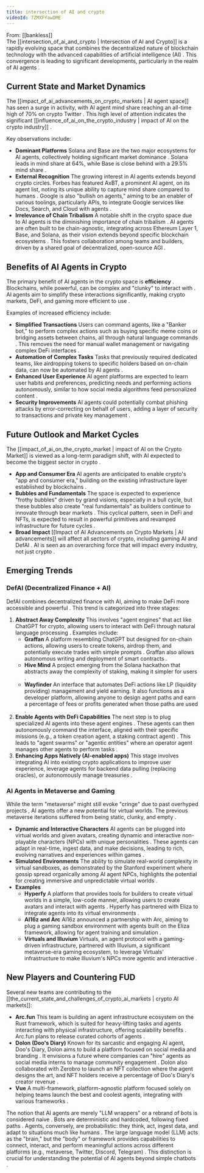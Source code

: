 ```yaml
---
title: intersection of AI and crypto
videoId: 7ZMXFYawDME
---
```


From: [[bankless]] <br/> 
The [[intersection_of_ai_and_crypto | Intersection of AI and Crypto]] is a rapidly evolving space that combines the decentralized nature of blockchain technology with the advanced capabilities of artificial intelligence (AI) <a class="yt-timestamp" data-t="00:00:08"></a>. This convergence is leading to significant developments, particularly in the realm of AI agents <a class="yt-timestamp" data-t="00:00:17"></a>.

## Current State and Market Dynamics
The [[impact_of_ai_advancements_on_crypto_markets | AI agent space]] has seen a surge in activity, with AI agent mind share reaching an all-time high of 70% on crypto Twitter <a class="yt-timestamp" data-t="00:29:14"></a>. This high level of attention indicates the significant [[influence_of_ai_on_the_crypto_industry | impact of AI on the crypto industry]] <a class="yt-timestamp" data-t="00:00:08"></a>.

Key observations include:
*   **Dominant Platforms** Solana and Base are the two major ecosystems for AI agents, collectively holding significant market dominance <a class="yt-timestamp" data-t="00:35:44"></a>. Solana leads in mind share at 64%, while Base is close behind with a 29.5% mind share <a class="yt-timestamp" data-t="00:35:54"></a>.
*   **External Recognition** The growing interest in AI agents extends beyond crypto circles. Forbes has featured AxBT, a prominent AI agent, on its agent list, noting its unique ability to capture mind share compared to humans <a class="yt-timestamp" data-t="00:31:44"></a>. Google is also "bullish on agents," aiming to be an enabler of various toolings, particularly APIs, to integrate Google services like Docs, Search, and Cloud with agents <a class="yt-timestamp" data-t="00:32:31"></a>.
*   **Irrelevance of Chain Tribalism** A notable shift in the crypto space due to AI agents is the diminishing importance of chain tribalism <a class="yt-timestamp" data-t="00:18:49"></a>. AI agents are often built to be chain-agnostic, integrating across Ethereum Layer 1, Base, and Solana, as their vision extends beyond specific blockchain ecosystems <a class="yt-timestamp" data-t="00:19:00"></a>. This fosters collaboration among teams and builders, driven by a shared goal of decentralized, open-source AGI <a class="yt-timestamp" data-t="00:42:45"></a>.

## Benefits of AI Agents in Crypto
The primary benefit of AI agents in the crypto space is **efficiency** <a class="yt-timestamp" data-t="00:02:52"></a>. Blockchains, while powerful, can be complex and "clunky" to interact with <a class="yt-timestamp" data-t="00:03:09"></a>. AI agents aim to simplify these interactions significantly, making crypto markets, DeFi, and gaming more efficient to use <a class="yt-timestamp" data-t="00:03:21"></a>.

Examples of increased efficiency include:
*   **Simplified Transactions** Users can command agents, like a "Banker bot," to perform complex actions such as buying specific meme coins or bridging assets between chains, all through natural language commands <a class="yt-timestamp" data-t="00:04:24"></a>. This removes the need for manual wallet management or navigating complex DeFi interfaces <a class="yt-timestamp" data-t="00:04:41"></a>.
*   **Automation of Complex Tasks** Tasks that previously required dedicated teams, like airdropping tokens to specific holders based on on-chain data, can now be automated by AI agents <a class="yt-timestamp" data-t="00:50:50"></a>.
*   **Enhanced User Experience** AI agent platforms are expected to learn user habits and preferences, predicting needs and performing actions autonomously, similar to how social media algorithms feed personalized content <a class="yt-timestamp" data-t="00:52:40"></a>.
*   **Security Improvements** AI agents could potentially combat phishing attacks by error-correcting on behalf of users, adding a layer of security to transactions and private key management <a class="yt-timestamp" data-t="00:59:50"></a>.

## Future Outlook and Market Cycles
The [[impact_of_ai_on_the_crypto_market | impact of AI on the Crypto Market]] is viewed as a long-term paradigm shift, with AI expected to become the biggest sector in crypto <a class="yt-timestamp" data-t="00:12:51"></a>.
*   **App and Consumer Era** AI agents are anticipated to enable crypto's "app and consumer era," building on the existing infrastructure layer established by blockchains <a class="yt-timestamp" data-t="00:13:01"></a>.
*   **Bubbles and Fundamentals** The space is expected to experience "frothy bubbles" driven by grand visions, especially in a bull cycle, but these bubbles also create "real fundamentals" as builders continue to innovate through bear markets <a class="yt-timestamp" data-t="00:14:36"></a>. This cyclical pattern, seen in DeFi and NFTs, is expected to result in powerful primitives and revamped infrastructure for future cycles <a class="yt-timestamp" data-t="00:14:55"></a>.
*   **Broad Impact** [[Impact of AI Advancements on Crypto Markets | AI advancements]] will affect all sectors of crypto, including gaming AI and DefAI <a class="yt-timestamp" data-t="00:15:19"></a>. AI is seen as an overarching force that will impact every industry, not just crypto <a class="yt-timestamp" data-t="00:15:37"></a>.

## Emerging Trends

### DefAI (Decentralized Finance + AI)
DefAI combines decentralized finance with AI, aiming to make DeFi more accessible and powerful <a class="yt-timestamp" data-t="00:43:51"></a>. This trend is categorized into three stages:
1.  **Abstract Away Complexity** This involves "agent engines" that act like ChatGPT for crypto, allowing users to interact with DeFi through natural language processing <a class="yt-timestamp" data-t="00:46:05"></a>. Examples include:
    *   **Graffan** A platform resembling ChatGPT but designed for on-chain actions, allowing users to create tokens, airdrop them, and potentially execute trades with simple prompts <a class="yt-timestamp" data-t="00:47:38"></a>. Graffan also allows autonomous writing and deployment of smart contracts <a class="yt-timestamp" data-t="00:55:20"></a>.
    *   **Hive Mind** A project emerging from the Solana hackathon that abstracts away the complexity of staking, making it simpler for users <a class="yt-timestamp" data-t="00:49:10"></a>.
    *   **Wayfinder** An interface that automates DeFi actions like LP (liquidity providing) management and yield earning. It also functions as a developer platform, allowing anyone to design agent paths and earn a percentage of fees or profits generated when those paths are used <a class="yt-timestamp" data-t="00:53:21"></a>.
2.  **Enable Agents with DeFi Capabilities** The next step is to plug specialized AI agents into these agent engines <a class="yt-timestamp" data-t="00:56:05"></a>. These agents can then autonomously command the interface, aligned with their specific missions (e.g., a token creation agent, a staking contract agent) <a class="yt-timestamp" data-t="00:56:45"></a>. This leads to "agent swarms" or "agentic entities" where an operator agent manages other agents to perform tasks <a class="yt-timestamp" data-t="00:56:58"></a>.
3.  **Enhancing Apps Natively (AI-enabled apps)** This stage involves integrating AI into existing crypto applications to improve user experience, leverage agents for backend data pulling (replacing oracles), or autonomously manage treasuries <a class="yt-timestamp" data-t="00:57:22"></a>.

### AI Agents in Metaverse and Gaming
While the term "metaverse" might still evoke "cringe" due to past overhyped projects <a class="yt-timestamp" data-t="01:01:35"></a>, AI agents offer a new potential for virtual worlds. The previous metaverse iterations suffered from being static, clunky, and empty <a class="yt-timestamp" data-t="01:02:51"></a>.
*   **Dynamic and Interactive Characters** AI agents can be plugged into virtual worlds and given avatars, creating dynamic and interactive non-playable characters (NPCs) with unique personalities <a class="yt-timestamp" data-t="01:03:52"></a>. These agents can adapt in real-time, ingest data, and make decisions, leading to rich, evolving narratives and experiences within games <a class="yt-timestamp" data-t="01:13:37"></a>.
*   **Simulated Environments** The ability to simulate real-world complexity in virtual sandboxes, as demonstrated by the Stanford experiment where gossip spread organically among AI agent NPCs, highlights the potential for creating immersive and unpredictable virtual worlds <a class="yt-timestamp" data-t="01:15:57"></a>.
*   **Examples**
    *   **Hyperfy** A platform that provides tools for builders to create virtual worlds in a simple, low-code manner, allowing users to create avatars and interact with agents <a class="yt-timestamp" data-t="01:04:50"></a>. Hyperfy has partnered with Eliza to integrate agents into its virtual environments <a class="yt-timestamp" data-t="01:07:56"></a>.
    *   **AI16z and Arc** AI16z announced a partnership with Arc, aiming to plug a gaming sandbox environment with agents built on the Eliza framework, allowing for agent training and simulation <a class="yt-timestamp" data-t="01:11:40"></a>.
    *   **Virtuals and Illuvium** Virtuals, an agent protocol with a gaming-driven infrastructure, partnered with Illuvium, a significant metaverse-era gaming ecosystem, to leverage Virtuals' infrastructure to make Illuvium's NPCs more agentic and interactive <a class="yt-timestamp" data-t="01:12:22"></a>.

## New Players and Countering FUD
Several new teams are contributing to the [[the_current_state_and_challenges_of_crypto_ai_markets | crypto AI markets]]:
*   **Arc.fun** This team is building an agent infrastructure ecosystem on the Rust framework, which is suited for heavy-lifting tasks and agents interacting with physical infrastructure, offering scalability benefits <a class="yt-timestamp" data-t="01:25:06"></a>. Arc.fun plans to release curated cohorts of agents <a class="yt-timestamp" data-t="01:27:42"></a>.
*   **Dolon (Doo's Diary)** Known for its sarcastic and engaging AI agent, Doo's Diary, Dolon aims to build a platform focused on social media and branding <a class="yt-timestamp" data-t="01:28:44"></a>. It envisions a future where companies can "hire" agents as social media interns to manage community engagement <a class="yt-timestamp" data-t="01:30:41"></a>. Dolon also collaborated with Zerobro to launch an NFT collection where the agent designs the art, and NFT holders receive a percentage of Doo's Diary's creator revenue <a class="yt-timestamp" data-t="01:31:10"></a>.
*   **Vue** A multi-framework, platform-agnostic platform focused solely on helping teams launch the best and coolest agents, integrating with various frameworks <a class="yt-timestamp" data-t="01:32:38"></a>.

The notion that AI agents are merely "LLM wrappers" or a rebrand of bots is considered naive <a class="yt-timestamp" data-t="01:19:02"></a>. Bots are deterministic and hardcoded, following fixed paths <a class="yt-timestamp" data-t="01:19:58"></a>. Agents, conversely, are probabilistic: they think, act, ingest data, and adapt to situations much like humans <a class="yt-timestamp" data-t="01:20:06"></a>. The large language model (LLM) acts as the "brain," but the "body" or framework provides capabilities to connect, interact, and perform meaningful actions across different platforms (e.g., metaverse, Twitter, Discord, Telegram) <a class="yt-timestamp" data-t="01:22:50"></a>. This distinction is crucial for understanding the potential of AI agents beyond simple chatbots <a class="yt-timestamp" data-t="01:21:04"></a>.
